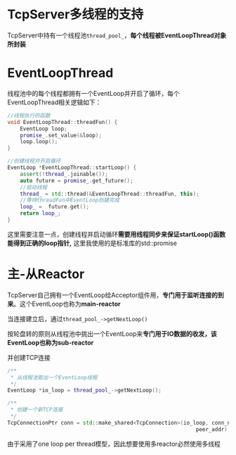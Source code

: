 # TcpServer多线程的支持

TcpServer中持有一个线程池`thread_pool_`，**每个线程被EventLoopThread对象所封装**

# EventLoopThread

线程池中的每个线程都拥有一个EventLoop并开启了循环，每个EventLoopThread相关逻辑如下：

```cpp
//线程执行的函数
void EventLoopThread::threadFun() {
    EventLoop loop;
    promise_.set_value(&loop);
    loop.loop();
}

//创建线程并开启循环
EventLoop *EventLoopThread::startLoop() {
    assert(!thread_.joinable());
    auto future = promise_.get_future();
    //启动线程
    thread_ = std::thread(&EventLoopThread::threadFun, this);
    //等待threadFun中EventLoop创建完成
    loop_ =  future.get();
    return loop_;
}
```

这里需要注意一点，创建线程并启动循环**需要用线程同步来保证startLoop()函数能得到正确的loop指针,**  这里我使用的是标准库的std::promise

# 主-从Reactor

TcpServer自己拥有一个EventLoop给Acceptor组件用，**专门用于监听连接的到来**。这个EventLoop也称为**main-reactor**

当连接建立后，通过`thread_pool_->getNextLoop()`

按轮盘转的原则从线程池中挑出一个EventLoop来**专门用于IO数据的收发，**该EventLoop也称为**sub-reactor**

并创建TCP连接

```cpp
/**
 * 从线程池取出一个EventLoop线程
 */
EventLoop *io_loop = thread_pool_->getNextLoop();

/**
 * 创建一个新TCP连接
 */
TcpConnectionPtr conn = std::make_shared<TcpConnection>(io_loop, conn_name, std::move(socket), acceptor_->address(),
                                                            peer_addr);
```

由于采用了one loop per thread模型，因此想要使用多reactor必然使用多线程